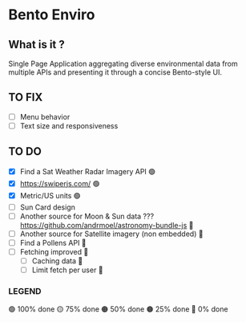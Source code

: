 # Bento Enviro

## What is it ?
Single Page Application aggregating diverse environmental data from multiple APIs and presenting it through a concise Bento-style UI.

## TO FIX
- [ ] Menu behavior
- [ ] Text size and responsiveness

## TO DO
- [x] Find a Sat Weather Radar Imagery API 🟢
- [x] https://swiperjs.com/ 🟢
- [x] Metric/US units 🟢
- [ ] Sun Card design
- [ ] Another source for Moon & Sun data ??? https://github.com/andrmoel/astronomy-bundle-js 🔴
- [ ] Another source for Satellite imagery (non embedded) 🔴
- [ ] Find a Pollens API 🔴
- [ ] Fetching improved 🔴
    - [ ] Caching data 🔴
    - [ ] Limit fetch per user 🔴

### LEGEND
🟢 100% done
🟡 75% done
🟠 50% done
🟤 25% done
🔴 0% done
